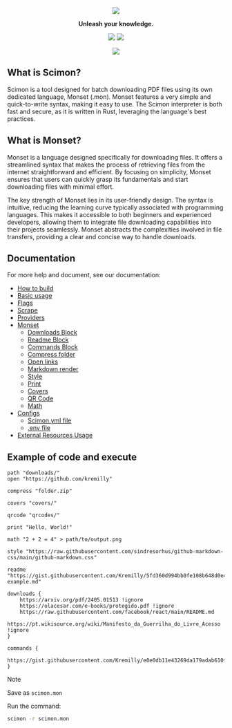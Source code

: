 <div align='center'>
    <img src="https://i.imgur.com/ZZ9a1DU.png"/>
</div>

<p align='center'><b>Unleash your knowledge.</b></p>

<p align='center'>
	<a href='https://github.com/Scibun/Scibun/actions/workflows/rust.yml'><img src='https://img.shields.io/github/actions/workflow/status/scibun/scimon/rust.yml?style=flat-square'/></a>
	<img src='https://img.shields.io/github/license/Scibun/Scimon?style=flat-square'/>
</p>

<p align='center'>
    <img src='https://i.imgur.com/RRPMQ2j.png' />
</p>

## What is Scimon?

Scimon is a tool designed for batch downloading PDF files using its own dedicated language, Monset (.mon). Monset features a very simple and quick-to-write syntax, making it easy to use. The Scimon interpreter is both fast and secure, as it is written in Rust, leveraging the language's best practices.

## What is Monset?

Monset is a language designed specifically for downloading files. It offers a streamlined syntax that makes the process of retrieving files from the internet straightforward and efficient. By focusing on simplicity, Monset ensures that users can quickly grasp its fundamentals and start downloading files with minimal effort.

The key strength of Monset lies in its user-friendly design. The syntax is intuitive, reducing the learning curve typically associated with programming languages. This makes it accessible to both beginners and experienced developers, allowing them to integrate file downloading capabilities into their projects seamlessly. Monset abstracts the complexities involved in file transfers, providing a clear and concise way to handle downloads.

## Documentation

For more help and document, see our documentation:

- [How to build](https://scimon.gausix.com/build)
- [Basic usage](https://scimon.gausix.com/basic-usage)
- [Flags](https://scimon.gausix.com/flags)
- [Scrape](https://scimon.gausix.com/scrape)
- [Providers](https://scimon.gausix.com/providers)
- [Monset](https://scimon.gausix.com/monset/what-is)
  - [Downloads Block](https://scimon.gausix.com/monset/download-block)
  - [Readme Block](https://scimon.gausix.com/monset/readme-block)
  - [Commands Block](https://scimon.gausix.com/monset/commands-block)
  - [Compress folder](https://scimon.gausix.com/monset/compress)
  - [Open links](https://scimon.gausix.com/monset/open-links)
  - [Markdown render](https://scimon.gausix.com/monset/markdown-render)
  - [Style](https://scimon.gausix.com/monset/style)
  - [Print](https://scimon.gausix.com/monset/prints)
  - [Covers](https://scimon.gausix.com/monset/covers)
  - [QR Code](https://scimon.gausix.com/monset/qrcode)
  - [Math](https://scimon.gausix.com/monset/math)
- [Configs](https://scimon.gausix.com/configs/index)
  - [Scimon.yml file](https://scimon.gausix.com/configs/scimon.yml-file)
  - [.env file](https://scimon.gausix.com/configs/env-file)
- [External Resources Usage](https://scimon.gausix.com/external-resources)

## Example of code and execute

```monset
path "downloads/"
open "https://github.com/kremilly"

compress "folder.zip"

covers "covers/"

qrcode "qrcodes/"

print "Hello, World!"

math "2 + 2 = 4" > path/to/output.png

style "https://raw.githubusercontent.com/sindresorhus/github-markdown-css/main/github-markdown.css"

readme "https://gist.githubusercontent.com/Kremilly/5fd360d994bb0fe108b648d0e4c9e92f/raw/5f180716411e11fc352188c805c0707ac96d70a0/readme-example.md"

downloads {
    https://arxiv.org/pdf/2405.01513 !ignore
    https://olacesar.com/e-books/protegido.pdf !ignore
    https://raw.githubusercontent.com/facebook/react/main/README.md
    https://pt.wikisource.org/wiki/Manifesto_da_Guerrilha_do_Livre_Acesso !ignore
}

commands {
    https://gist.githubusercontent.com/Kremilly/e0e0db11e43269da179adab610f38bb1/raw/6820be26a936a54bac713d03deb49edf804d0b6b/index.py
}
```

> [!note]
>
> Save as `scimon.mon`

Run the command:

```bash
scimon -r scimon.mon
```
